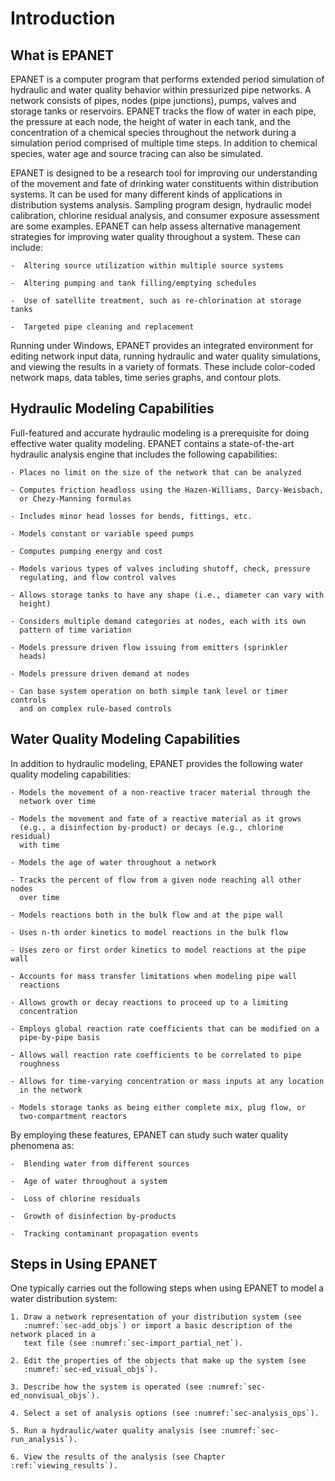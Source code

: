 # Introduction

## What is EPANET

   EPANET is a computer program that performs extended period simulation
   of hydraulic and water quality behavior within pressurized pipe
   networks. A network consists of pipes, nodes (pipe junctions), pumps,
   valves and storage tanks or reservoirs. EPANET tracks the flow of
   water in each pipe, the pressure at each node, the height of water in
   each tank, and the concentration of a chemical species throughout the
   network during a simulation period comprised of multiple time steps.
   In addition to chemical species, water age and source tracing can
   also be simulated.

   EPANET is designed to be a research tool for improving our
   understanding of the movement and fate of drinking water constituents
   within distribution systems. It can be used for many different kinds
   of applications in distribution systems analysis. Sampling program
   design, hydraulic model calibration, chlorine residual analysis, and
   consumer exposure assessment are some examples. EPANET can help
   assess alternative management strategies for improving water quality
   throughout a system. These can include:

    -  Altering source utilization within multiple source systems

    -  Altering pumping and tank filling/emptying schedules

    -  Use of satellite treatment, such as re-chlorination at storage tanks

    -  Targeted pipe cleaning and replacement

   Running under Windows, EPANET provides an integrated environment for
   editing network input data, running hydraulic and water quality
   simulations, and viewing the results in a variety of formats. These
   include color-coded network maps, data tables, time series graphs,
   and contour plots.

## Hydraulic Modeling Capabilities

   Full-featured and accurate hydraulic modeling is a prerequisite for
   doing effective water quality modeling. EPANET contains a
   state-of-the-art hydraulic analysis engine that includes the
   following capabilities:

    - Places no limit on the size of the network that can be analyzed

    - Computes friction headloss using the Hazen-Williams, Darcy-Weisbach,
      or Chezy-Manning formulas

    - Includes minor head losses for bends, fittings, etc.

    - Models constant or variable speed pumps

    - Computes pumping energy and cost

    - Models various types of valves including shutoff, check, pressure
      regulating, and flow control valves

    - Allows storage tanks to have any shape (i.e., diameter can vary with
      height)

    - Considers multiple demand categories at nodes, each with its own
      pattern of time variation

    - Models pressure driven flow issuing from emitters (sprinkler
      heads)

    - Models pressure driven demand at nodes

    - Can base system operation on both simple tank level or timer controls
      and on complex rule-based controls

## Water Quality Modeling Capabilities

   In addition to hydraulic modeling, EPANET provides the following
   water quality modeling capabilities:

    - Models the movement of a non-reactive tracer material through the
      network over time

    - Models the movement and fate of a reactive material as it grows
      (e.g., a disinfection by-product) or decays (e.g., chlorine residual)
      with time

    - Models the age of water throughout a network

    - Tracks the percent of flow from a given node reaching all other nodes
      over time

    - Models reactions both in the bulk flow and at the pipe wall

    - Uses n-th order kinetics to model reactions in the bulk flow

    - Uses zero or first order kinetics to model reactions at the pipe wall

    - Accounts for mass transfer limitations when modeling pipe wall
      reactions

    - Allows growth or decay reactions to proceed up to a limiting
      concentration

    - Employs global reaction rate coefficients that can be modified on a
      pipe-by-pipe basis

    - Allows wall reaction rate coefficients to be correlated to pipe
      roughness

    - Allows for time-varying concentration or mass inputs at any location
      in the network

    - Models storage tanks as being either complete mix, plug flow, or
      two-compartment reactors

   By employing these features, EPANET can study such water quality
   phenomena as:

    -  Blending water from different sources

    -  Age of water throughout a system

    -  Loss of chlorine residuals

    -  Growth of disinfection by-products

    -  Tracking contaminant propagation events

## Steps in Using EPANET

   One typically carries out the following steps when using EPANET to
   model a water distribution system:

    1. Draw a network representation of your distribution system (see
       :numref:`sec-add_objs`) or import a basic description of the network placed in a
       text file (see :numref:`sec-import_partial_net`).

    2. Edit the properties of the objects that make up the system (see
       :numref:`sec-ed_visual_objs`).

    3. Describe how the system is operated (see :numref:`sec-ed_nonvisual_objs`).

    4. Select a set of analysis options (see :numref:`sec-analysis_ops`).

    5. Run a hydraulic/water quality analysis (see :numref:`sec-run_analysis`).

    6. View the results of the analysis (see Chapter :ref:`viewing_results`).
